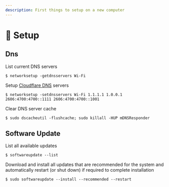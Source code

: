 ```yaml
---
description: First things to setup on a new computer
---
```


# 🔧 Setup

## Dns

List current DNS servers

```shell-session
$ networksetup -getdnsservers Wi-Fi
```

Setup [Cloudflare DNS](https://1.1.1.1/dns/) servers

```shell-session
$ networksetup -setdnsservers Wi-Fi 1.1.1.1 1.0.0.1 2606:4700:4700::1111 2606:4700:4700::1001
```

Clear DNS server cache

```shell-session
$ sudo dscacheutil -flushcache; sudo killall -HUP mDNSResponder
```

## Software Update

List all available updates

```shell-session
$ softwareupdate --list 
```

Download and install all updates that are recommended for the system and automatically restart (or shut down) if required to complete installation

```shell-session
$ sudo softwareupdate --install --recommended --restart
```
